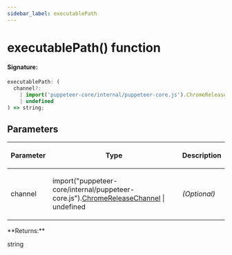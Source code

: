 ```yaml
---
sidebar_label: executablePath
---
```


# executablePath() function

#### Signature:

```typescript
executablePath: (
  channel?:
    | import('puppeteer-core/internal/puppeteer-core.js').ChromeReleaseChannel
    | undefined
) => string;
```

## Parameters

<table><thead><tr><th>

Parameter

</th><th>

Type

</th><th>

Description

</th></tr></thead>
<tbody><tr><td>

channel

</td><td>

import("puppeteer-core/internal/puppeteer-core.js").[ChromeReleaseChannel](./puppeteer.chromereleasechannel.md) \| undefined

</td><td>

_(Optional)_

</td></tr>
</tbody></table>
**Returns:**

string
